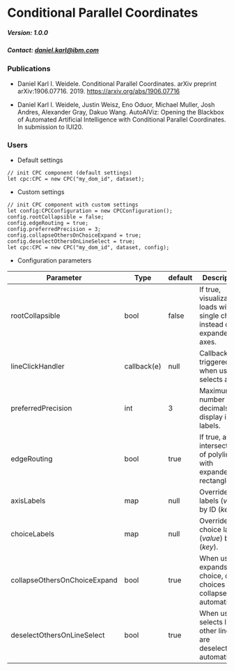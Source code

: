 # Conditional Parallel Coordinates

##### Version: 1.0.0

##### Contact: daniel.karl@ibm.com

### Publications
- Daniel Karl I. Weidele. Conditional Parallel Coordinates. arXiv preprint arXiv:1906.07716. 2019.
https://arxiv.org/abs/1906.07716

- Daniel Karl I. Weidele, Justin Weisz, Eno Oduor, Michael Muller, Josh Andres, Alexander Gray, Dakuo Wang. AutoAIViz: Opening the Blackbox of Automated Artificial Intelligence with Conditional Parallel Coordinates. In submission to IUI20.

### Users
- Default settings
```
// init CPC component (default settings)
let cpc:CPC = new CPC("my_dom_id", dataset);
```

- Custom settings
```
// init CPC component with custom settings
let config:CPCConfiguration = new CPCConfiguration();
config.rootCollapsible = false;
config.edgeRouting = true;
config.preferredPrecision = 3;
config.collapseOthersOnChoiceExpand = true;
config.deselectOthersOnLineSelect = true;
let cpc:CPC = new CPC("my_dom_id", dataset, config);
```

- Configuration parameters

| Parameter | Type | default | Description | Since |
|---|---|---|---|---|
| rootCollapsible | bool | false | If true, visualization loads with a single choice, instead of expanded axes. | v1.0.0 |
| lineClickHandler | callback(e) | null | Callback, triggered when user selects a line. | v1.0.0 |
| preferredPrecision | int | 3 | Maximum number of decimals to display in labels. | v1.0.0 |
| edgeRouting | bool | true | If true, avoids intersections of polylines with expanded rectangles. | v1.0.0 |
| axisLabels | map | null | Override axis labels (*value*) by ID (*key*). | v1.0.0 |
| choiceLabels | map | null | Override choice labels (*value*) by ID (*key*). | v1.0.0 |
| collapseOthersOnChoiceExpand | bool | true | When user expands a choice, other choices are collapsed automatically. | v1.0.0 |
| deselectOthersOnLineSelect | bool | true | When user selects line, other lines are deselected automatically. | v1.0.0 |
